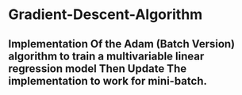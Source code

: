 # Gradient-Descent-Algorithm
## Implementation Of the Adam (Batch Version) algorithm to train a multivariable linear regression model Then Update The implementation to work for mini-batch.
